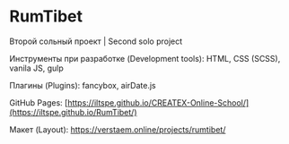# RumTibet

Второй сольный проект | Second solo project

Инструменты при разработке (Development tools): HTML, CSS (SCSS), vanila JS, gulp

Плагины (Plugins): fancybox, airDate.js

GitHub Pages: [https://iltspe.github.io/CREATEX-Online-School/](https://iltspe.github.io/RumTibet/)

Макет (Layout): https://verstaem.online/projects/rumtibet/
